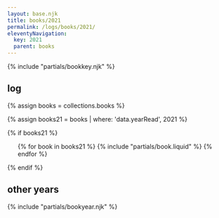 ```yaml
---
layout: base.njk
title: books/2021
permalink: /logs/books/2021/
eleventyNavigation:
  key: 2021
  parent: books
---
```


{% include "partials/bookkey.njk" %}

## log

{% assign books = collections.books %}

{% assign books21 = books | where: 'data.yearRead', 2021 %}

{% if books21 %}

<ul class="log booklist">
  {% for book in books21 %}
  {% include "partials/book.liquid" %}
  {% endfor %}
</ul>
{% endif %}

## other years

{% include "partials/bookyear.njk" %}